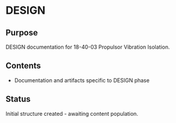 # DESIGN

## Purpose
DESIGN documentation for 18-40-03 Propulsor Vibration Isolation.

## Contents
- Documentation and artifacts specific to DESIGN phase

## Status
Initial structure created - awaiting content population.
